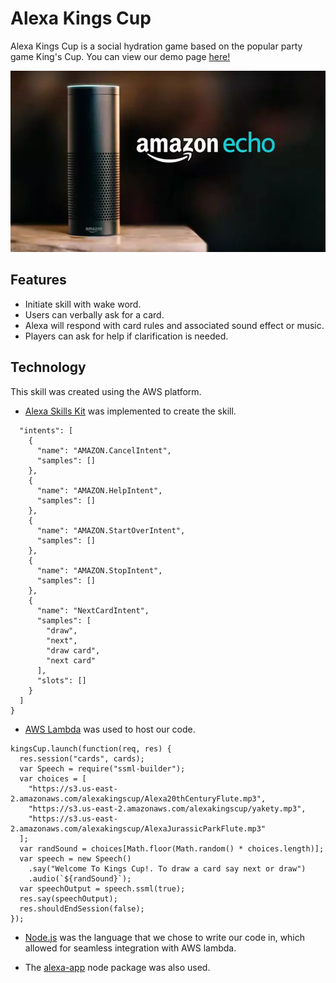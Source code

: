 # Alexa Kings Cup

Alexa Kings Cup is a social hydration game based on the popular party game King's Cup.
You can view our demo page [here!](http://alexakingscup.com/)

<img src="docs/amazon-echo.jpg" />

## Features

* Initiate skill with wake word.
* Users can verbally ask for a card.
* Alexa will respond with card rules and associated sound effect or music.
* Players can ask for help if clarification is needed.

## Technology

This skill was created using the AWS platform.

* [Alexa Skills Kit](https://developer.amazon.com/alexa-skills-kit) was implemented to create the skill.

```{
  "intents": [
    {
      "name": "AMAZON.CancelIntent",
      "samples": []
    },
    {
      "name": "AMAZON.HelpIntent",
      "samples": []
    },
    {
      "name": "AMAZON.StartOverIntent",
      "samples": []
    },
    {
      "name": "AMAZON.StopIntent",
      "samples": []
    },
    {
      "name": "NextCardIntent",
      "samples": [
        "draw",
        "next",
        "draw card",
        "next card"
      ],
      "slots": []
    }
  ]
}
```

* [AWS Lambda](https://aws.amazon.com/lambda/?sc_channel=PS&sc_campaign=pac_ps_q4&sc_publisher=google&sc_medium=lambda_b_pac_q42017&sc_content=lambda_e&sc_detail=aws%20lambda&sc_category=lambda&sc_segment=webp&sc_matchtype=e&sc_county=US&sc_geo=namer&sc_outcome=pac&s_kwcid=AL!4422!3!224596727998!e!!g!!aws%20lambda&ef_id=VkJSCQAABCdrUXCk:20171015223725:s) was used to host our code.

```
kingsCup.launch(function(req, res) {
  res.session("cards", cards);
  var Speech = require("ssml-builder");
  var choices = [
    "https://s3.us-east-2.amazonaws.com/alexakingscup/Alexa20thCenturyFlute.mp3",
    "https://s3.us-east-2.amazonaws.com/alexakingscup/yakety.mp3",
    "https://s3.us-east-2.amazonaws.com/alexakingscup/AlexaJurassicParkFlute.mp3"
  ];
  var randSound = choices[Math.floor(Math.random() * choices.length)];
  var speech = new Speech()
    .say("Welcome To Kings Cup!. To draw a card say next or draw")
    .audio(`${randSound}`);
  var speechOutput = speech.ssml(true);
  res.say(speechOutput);
  res.shouldEndSession(false);
});
```

* [Node.js](https://nodejs.org/en/) was the language that we chose to write our code in, which allowed for seamless integration with AWS lambda. 

* The [alexa-app](https://github.com/alexa-js/alexa-app) node package was also used.
